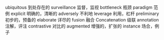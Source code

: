 ubiquitous 到处存在的
surveillance 监督，监视
bottleneck 瓶颈
paradigm 范例
explicit 明确的，清晰的
adversely 不利地
leverage 利用，杠杆
preliminary 初步的，预备的
elaborate 详尽的
fusion 融合
Concatenation 级联
annotation 注解，评注
contrastive 对比的
augmented 增强的，扩张的
instance 场合，例子